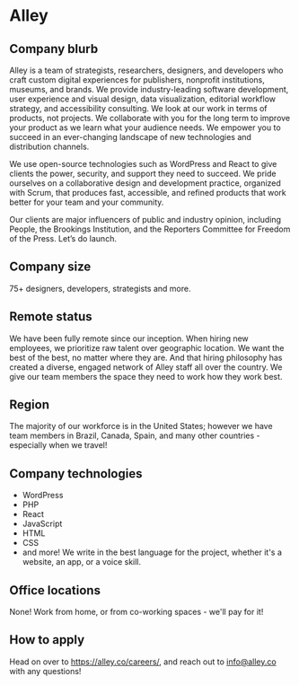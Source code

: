 # Alley

## Company blurb

Alley is a team of strategists, researchers, designers, and developers who craft custom digital experiences for publishers, nonprofit institutions, museums, and brands. We provide industry-leading software development, user experience and visual design, data visualization, editorial workflow strategy, and accessibility consulting. We look at our work in terms of products, not projects. We collaborate with you for the long term to improve your product as we learn what your audience needs. We empower you to succeed in an ever-changing landscape of new technologies and distribution channels.

We use open-source technologies such as WordPress and React to give clients the power, security, and support they need to succeed. We pride ourselves on a collaborative design and development practice, organized with Scrum, that produces fast, accessible, and refined products that work better for your team and your community.

Our clients are major influencers of public and industry opinion, including People, the Brookings Institution, and the Reporters Committee for Freedom of the Press. Let’s do launch.

## Company size

75+ designers, developers, strategists and more.

## Remote status

We have been fully remote since our inception. When hiring new employees, we prioritize raw talent over geographic location. We want the best of the best, no matter where they are. And that hiring philosophy has created a diverse, engaged network of Alley staff all over the country. We give our team members the space they need to work how they work best.  

## Region

The majority of our workforce is in the United States; however we have team members in Brazil, Canada, Spain, and many other countries - especially when we travel!

## Company technologies

* WordPress
* PHP
* React
* JavaScript
* HTML
* CSS
* and more! We write in the best language for the project, whether it's a website, an app, or a voice skill.

## Office locations

None! Work from home, or from co-working spaces - we'll pay for it!

## How to apply

Head on over to https://alley.co/careers/, and reach out to [info@alley.co](mailto:info@alley.co) with any questions!
